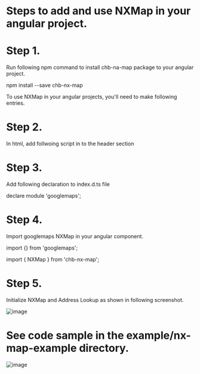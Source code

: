 # Steps to add and use NXMap in your angular project.

# Step 1.
Run following npm command to install chb-na-map package to your angular project.

npm install --save chb-nx-map


To use NXMap in your angular projects, you'll need to make following entries.

# Step 2.

In html, add follwoing script in to the header section

<script src="https://maps.googleapis.com/maps/api/js?key=[YOUR_GOOGLE_API_KEY]&libraries=places&channel=GMPSB_addressselection_v1_cABC"></script>

# Step 3.

Add following declaration to index.d.ts file

declare module 'googlemaps';

# Step 4.
Import googlemaps NXMap in your angular component.

import {} from 'googlemaps';

import { NXMap } from 'chb-nx-map';

# Step 5.
Initialize NXMap and Address Lookup as shown in following screenshot.

![image](https://user-images.githubusercontent.com/112627631/188441120-5d2ffbc6-4453-474a-ab0f-399c71a08c2c.png)

# See code sample in the example/nx-map-example directory.
![image](https://user-images.githubusercontent.com/112627631/188441754-426fb433-ced0-4561-9ceb-4ffab6a81ff9.png)

